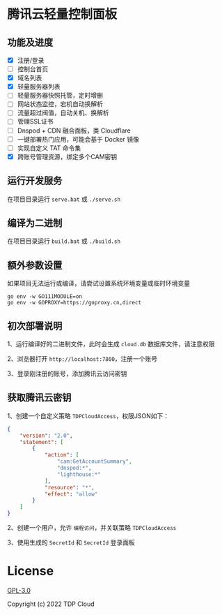 # 腾讯云轻量控制面板

## 功能及进度

- [x] 注册/登录
- [ ] 控制台首页
- [x] 域名列表
- [x] 轻量服务器列表
- [ ] 轻量服务器快照托管，定时增删
- [ ] 网站状态监控，宕机自动换解析
- [ ] 流量超过阀值，自动关机、换解析
- [ ] 管理SSL证书
- [ ] Dnspod + CDN 融合面板，类 Cloudflare
- [ ] 一键部署热门应用，可能会基于 Docker 镜像
- [ ] 实现自定义 TAT 命令集
- [x] 跨账号管理资源，绑定多个CAM密钥

## 运行开发服务

在项目目录运行  `serve.bat` 或 `./serve.sh`

## 编译为二进制

在项目目录运行  `build.bat` 或 `./build.sh`

## 额外参数设置

如果项目无法运行或编译，请尝试设置系统环境变量或临时环境变量
  
```shell
go env -w GO111MODULE=on
go env -w GOPROXY=https://goproxy.cn,direct
```

## 初次部署说明

1、运行编译好的二进制文件，此时会生成 `cloud.db` 数据库文件，请注意权限

2、浏览器打开 `http://localhost:7800`，注册一个账号

3、登录刚注册的账号，添加腾讯云访问密钥

## 获取腾讯云密钥

1、创建一个自定义策略 `TDPCloudAccess`，权限JSON如下：

```json
{
    "version": "2.0",
    "statement": [
        {
            "action": [
                "cam:GetAccountSummary",
                "dnspod:*",
                "lighthouse:*"
            ],
            "resource": "*",
            "effect": "allow"
        }
    ]
}
```

2、创建一个用户，允许 `编程访问`，并关联策略 `TDPCloudAccess`

3、使用生成的 `SecretId` 和 `SecretId` 登录面板

# License

[GPL-3.0](https://opensource.org/licenses/GPL-3.0)

Copyright (c) 2022 TDP Cloud

